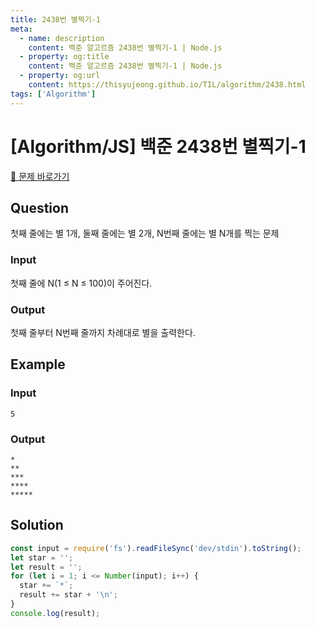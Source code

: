 ```yaml
---
title: 2438번 별찍기-1
meta:
  - name: description
    content: 백준 알고르즘 2438번 별찍기-1 | Node.js
  - property: og:title
    content: 백준 알고르즘 2438번 별찍기-1 | Node.js
  - property: og:url
    content: https://thisyujeong.github.io/TIL/algorithm/2438.html
tags: ['Algorithm']
---
```


# [Algorithm/JS] 백준 2438번 별찍기-1

[🔗 문제 바로가기](https://www.acmicpc.net/problem/2438)

## Question

첫째 줄에는 별 1개, 둘째 줄에는 별 2개, N번째 줄에는 별 N개를 찍는 문제

### Input

첫째 줄에 N(1 ≤ N ≤ 100)이 주어진다.

### Output

첫째 줄부터 N번째 줄까지 차례대로 별을 출력한다.

## Example

### Input

```
5
```

### Output

```
*
**
***
****
*****
```

## Solution

```js
const input = require('fs').readFileSync('dev/stdin').toString();
let star = '';
let result = '';
for (let i = 1; i <= Number(input); i++) {
  star += `*`;
  result += star + '\n';
}
console.log(result);
```
